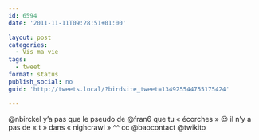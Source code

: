 ```yaml
---
id: 6594
date: '2011-11-11T09:28:51+01:00'

layout: post
categories:
  - Vis ma vie
tags:
  - tweet
format: status
publish_social: no
guid: 'http://tweets.local/?birdsite_tweet=134925544755175424'

---
```


@nbirckel y’a pas que le pseudo de @fran6 que tu « écorches » 😉 il n’y a pas de « t » dans « nighcrawl » ^^ cc @baocontact @twikito